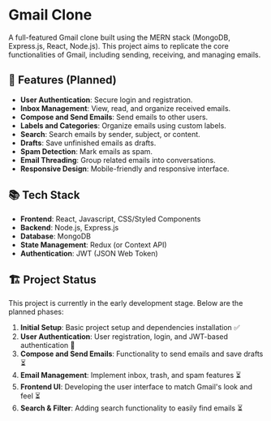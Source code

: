 # Gmail Clone

A full-featured Gmail clone built using the MERN stack (MongoDB, Express.js, React, Node.js). This project aims to replicate the core functionalities of Gmail, including sending, receiving, and managing emails.

## 🚀 Features (Planned)

- **User Authentication**: Secure login and registration.
- **Inbox Management**: View, read, and organize received emails.
- **Compose and Send Emails**: Send emails to other users.
- **Labels and Categories**: Organize emails using custom labels.
- **Search**: Search emails by sender, subject, or content.
- **Drafts**: Save unfinished emails as drafts.
- **Spam Detection**: Mark emails as spam.
- **Email Threading**: Group related emails into conversations.
- **Responsive Design**: Mobile-friendly and responsive interface.

## 📚 Tech Stack

- **Frontend**: React, Javascript, CSS/Styled Components
- **Backend**: Node.js, Express.js
- **Database**: MongoDB
- **State Management**: Redux (or Context API)
- **Authentication**: JWT (JSON Web Token)

## 🏗️ Project Status

This project is currently in the early development stage. Below are the planned phases:

1. **Initial Setup**: Basic project setup and dependencies installation ✅
2. **User Authentication**: User registration, login, and JWT-based authentication 🚧
3. **Compose and Send Emails**: Functionality to send emails and save drafts ⏳
4. **Email Management**: Implement inbox, trash, and spam features ⏳
5. **Frontend UI**: Developing the user interface to match Gmail's look and feel ⏳
6. **Search & Filter**: Adding search functionality to easily find emails ⏳

